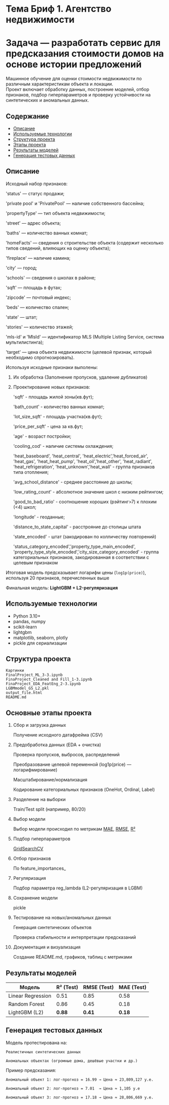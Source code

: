 # Тема Бриф 1. Агентство недвижимости
# Задача — разработать сервис для предсказания стоимости домов на основе истории предложений

Машинное обучение для оценки стоимости недвижимости по различным характеристикам объекта и локации.  
Проект включает обработку данных, построение моделей, отбор признаков, подбор гиперпараметров и проверку устойчивости на синтетических и аномальных данных.

## Содержание
- [Описание](#описание)
- [Используемые технологии](#используемые-технологии)
- [Структура проекта](#структура-проекта)
- [Этапы проекта](#этапы-проекта)
- [Результаты моделей](#результаты-моделей)
- [Генерация тестовых данных](#генерация-тестовых-данных)

## Описание

Исходный набор признаков: 

'status' — статус продажи;

'private pool' и 'PrivatePool' — наличие собственного бассейна;

'propertyType' — тип объекта недвижимости;

'street' — адрес объекта;

'baths' — количество ванных комнат;

'homeFacts' — сведения о строительстве объекта (содержит несколько типов сведений, влияющих на оценку объекта);

'fireplace' — наличие камина;

'city' — город;

'schools' — сведения о школах в районе;

'sqft' — площадь в футах;

'zipcode' — почтовый индекс;

'beds' — количество спален;

'state' — штат;

'stories' — количество этажей;

'mls-id' и 'MlsId' — идентификатор MLS (Multiple Listing Service, система мультилистинга);

'target' — цена объекта недвижимости (целевой признак, который необходимо спрогнозировать).

Используя исходные признаки выполены: 

1. Их обработка (Заполнение пропусков, удаление дубликатов)

2. Проектирование новых признаков: 

    'sqft' - площадь жилой зоны(кв.фут);

    'bath_count' - количество ванных комнат; 

    'lot_size_sqft' - площадь участка(кв.фут); 
    
    'price_per_sqft' - цена за кв.фут; 

    'age' - возраст постройки;

    'cooling_cod' - наличие системы охлаждения;

    'heat_baseboard', 'heat_central', 'heat_electric','heat_forced_air', 'heat_gas', 'heat_heat_pump', 'heat_oil','heat_other', 'heat_radiant', 'heat_refrigeration', 'heat_unknown','heat_wall' - группа признаков типа отопления;
    
    'avg_school_distance' - среднее расстояние до школы;
    
    'low_rating_count' - абсолютное значение школ с низким рейтингом;

    'good_to_bad_ratio' - соотношение хороших (рэйтинг>7) к плохим (<4) школ;
    
    'longitude' - геоданные;
    
    'distance_to_state_capital' - расстрояние до столицы штата

    'state_encoded' - штат (закодирован по колличеству повторений)

    'status_category_encoded','property_type_main_encoded', 'property_type_style_encoded','city_size_category_encoded' - группа категориальных признаков, закодированная в соответствии с целевым признаком 

Итоговая модель предсказывает логарифм цены (`log1p(price)`), используя 20 признаков, перечисленных выше

Финальная модель: **LightGBM + L2-регуляризация**

## Используемые технологии
- Python 3.10+
- pandas, numpy
- scikit-learn
- lightgbm
- matplotlib, seaborn, plotly
- pickle для сериализации

## Структура проекта
    Картинки
    FinalProject_ML_3-3.ipynb
    FinaProject_Cleaned and Fill_1-3.ipynb
    FinaProject_EDA_FeatEng_2-3.ipynb
    LGBMmodel_GS_L2.pkl
    output_file.html
    README.md
    
## Основные этапы проекта
1. Сбор и загрузка данных

    Получение исходного датафрейма (CSV)

2. Предобработка данных (EDA + очистка)

    Проверка пропусков, выбросов, распределений

    Преобразование целевой переменной (log1p(price) — логарифмирование)

    Масштабирование/нормализация

    Кодирование категориальных признаков (OneHot, Ordinal, Label)

3. Разделение на выборки

    Train/Test split (например, 80/20)

4. Выбор модели

    Выбор модели происходил по метрикам [MAE](https://scikit-learn.org/stable/modules/generated/sklearn.metrics.mean_absolute_error.html), [RMSE](https://scikit-learn.org/stable/modules/generated/sklearn.metrics.root_mean_squared_error.html), [R²](https://ru.wikipedia.org/wiki/Коэффициент_детерминации)

5. Подбор гиперпараметров

    [GridSearchCV](https://scikit-learn.org/stable/modules/generated/sklearn.model_selection.GridSearchCV.html) 

6. Отбор признаков

    По feature_importances_


7. Регуляризация

    Подбор параметра reg_lambda (L2-регуляризация в LGBM)

8. Сохранение модели

    pickle

9. Тестирование на новых/аномальных данных

    Генерация синтетических объектов

    Проверка стабильности и интерпретации предсказаний

10. Документация и визуализация

    Создание README.md, графиков, таблиц с метриками

## Результаты моделей

| Модель            | R² (Test) | RMSE (Test) | MAE (Test) |
| ----------------- | --------- | ----------- | ---------- |
| Linear Regression | 0.51      | 0.85        | 0.58       |
| Random Forest     | 0.86      | 0.45        | 0.18       |
| LightGBM (L2)     | **0.88**  | **0.41**    | **0.18**   |

## Генерация тестовых данных

Модель протестирована на:

    Реалистичных синтетических данных

    Аномальных объектах (огромные дома, дешёвые участки и др.)

Пример предсказания:

    Аномальный объект 1: лог-прогноз = 16.99 → Цена ≈ 23,809,127 у.е.

    Аномальный объект 2: лог-прогноз = 7.01  → Цена ≈ 1,105 у.е

    Аномальный объект 3: лог-прогноз = 17.18 → Цена ≈ 28,806,669 у.е.